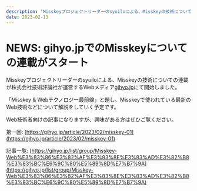 ```yaml
---
description: 'Misskeyプロジェクトリーダーのsyuiloによる、Misskeyの技術についての連載がgihyo.jpにて開始しました'
date: 2023-02-13
---
```


# NEWS: gihyo.jpでのMisskeyについての連載がスタート

Misskeyプロジェクトリーダーのsyuiloによる、Misskeyの技術についての連載が株式会社技術評論社が運営するWebメディア[gihyo.jp](https://gihyo.jp/)にて開始しました。

「Misskey & Webテクノロジー最前線」と題し、Misskeyで使われている最新のWeb技術などについて解説をしていく予定です。

Web技術者向けの記事になりますが、興味がある方はぜひご覧ください。

第一回: [https://gihyo.jp/article/2023/02/misskey-01](https://gihyo.jp/article/2023/02/misskey-01)

記事一覧: [https://gihyo.jp/list/group/Misskey-Web%E3%83%86%E3%82%AF%E3%83%8E%E3%83%AD%E3%82%B8%E3%83%BC%E6%9C%80%E5%89%8D%E7%B7%9A](https://gihyo.jp/list/group/Misskey-Web%E3%83%86%E3%82%AF%E3%83%8E%E3%83%AD%E3%82%B8%E3%83%BC%E6%9C%80%E5%89%8D%E7%B7%9A)
